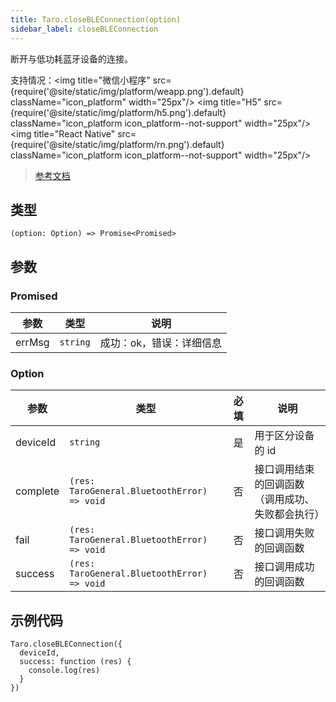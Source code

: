 ```yaml
---
title: Taro.closeBLEConnection(option)
sidebar_label: closeBLEConnection
---
```


断开与低功耗蓝牙设备的连接。

支持情况：<img title="微信小程序" src={require('@site/static/img/platform/weapp.png').default} className="icon_platform" width="25px"/> <img title="H5" src={require('@site/static/img/platform/h5.png').default} className="icon_platform icon_platform--not-support" width="25px"/> <img title="React Native" src={require('@site/static/img/platform/rn.png').default} className="icon_platform icon_platform--not-support" width="25px"/>

> [参考文档](https://developers.weixin.qq.com/miniprogram/dev/api/device/bluetooth-ble/wx.closeBLEConnection.html)

## 类型

```tsx
(option: Option) => Promise<Promised>
```

## 参数

### Promised

| 参数 | 类型 | 说明 |
| --- | --- | --- |
| errMsg | `string` | 成功：ok，错误：详细信息 |

### Option

| 参数 | 类型 | 必填 | 说明 |
| --- | --- | :---: | --- |
| deviceId | `string` | 是 | 用于区分设备的 id |
| complete | `(res: TaroGeneral.BluetoothError) => void` | 否 | 接口调用结束的回调函数（调用成功、失败都会执行） |
| fail | `(res: TaroGeneral.BluetoothError) => void` | 否 | 接口调用失败的回调函数 |
| success | `(res: TaroGeneral.BluetoothError) => void` | 否 | 接口调用成功的回调函数 |

## 示例代码

```tsx
Taro.closeBLEConnection({
  deviceId,
  success: function (res) {
    console.log(res)
  }
})
```
